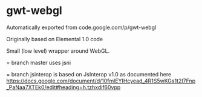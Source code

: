 # gwt-webgl
Automatically exported from code.google.com/p/gwt-webgl

Originally based on Elemental 1.0 code

Small (low level)  wrapper around WebGL. 


= branch master uses jsni 

= branch jsinterop is based on JsInterop v1.0 as documented here https://docs.google.com/document/d/10fmlEYIHcyead_4R1S5wKGs1t2I7Fnp_PaNaa7XTEk0/edit#heading=h.tzhxdif60vpp
